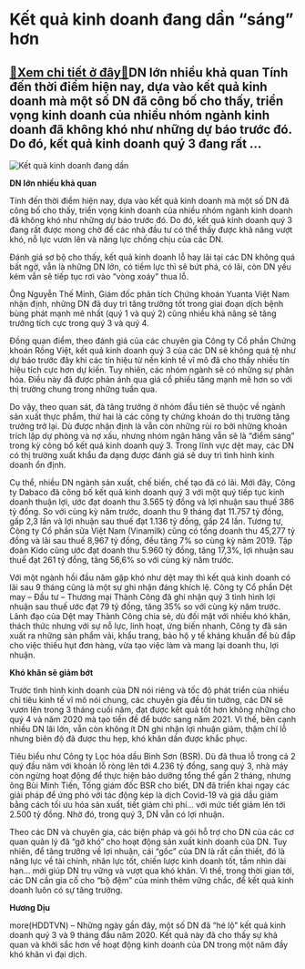 Kết quả kinh doanh đang dần “sáng” hơn
======================================

[:gift:Xem chi tiết ở đây:gift:](https://hddtvn.com/ket-qua-kinh-doanh-dang-dan-sang-hon/)DN lớn nhiều khả quan Tính đến thời điểm hiện nay, dựa vào kết quả kinh doanh mà một số DN đã công bố cho thấy, triển vọng kinh doanh của nhiều nhóm ngành kinh doanh đã không khó như những dự báo trước đó. Do đó, kết quả kinh doanh quý 3 đang rất …
--------------------------------------------------------------------------------------------------------------------------------------------------------------------------------------------------------------------------------------------------------





![Kết quả kinh doanh đang dần ](https://hddtvn.com/wp-content/uploads/2021/01/4611_5-2311_cty_CP_32.jpg "Kết quả kinh doanh đang dần ")



**DN lớn nhiều khả quan**


Tính đến thời điểm hiện nay, dựa vào kết quả kinh doanh mà một số DN đã công bố cho thấy, triển vọng kinh doanh của nhiều nhóm ngành kinh doanh đã không khó như những dự báo trước đó. Do đó, kết quả kinh doanh quý 3 đang rất được mong chờ để các nhà đầu tư có thể thấy được khả năng vượt khó, nỗ lực vươn lên và năng lực chống chịu của các DN.


Đánh giá sơ bộ cho thấy, kết quả kinh doanh lỗ hay lãi tại các DN không quá bất ngờ, vẫn là những DN lớn, có tiềm lực thì sẽ bứt phá, có lãi, còn DN yếu kém vẫn sẽ tiếp tục rơi vào “vòng xoáy” thua lỗ.


Ông Nguyễn Thế Minh, Giám đốc phân tích Chứng khoán Yuanta Việt Nam nhận định, những DN đã duy trì tăng trưởng tốt trong giai đoạn dịch bệnh bùng phát mạnh mẽ nhất (quý 1 và quý 2) cũng nhiều khả năng sẽ tăng trưởng tích cực trong quý 3 và quý 4.


Đồng quan điểm, theo đánh giá của các chuyên gia Công ty Cổ phần Chứng khoán Rồng Việt, kết quả kinh doanh quý 3 của các DN sẽ không quá tệ như dự báo trước đây khi các tín hiệu từ nền kinh tế vĩ mô đã cho thấy nhiều tín hiệu tích cực hơn dự kiến. Tuy nhiên, các nhóm ngành sẽ có những sự phân hóa. Điều này đã được phản ánh qua giá cổ phiếu tăng mạnh mẽ hơn so với thị trường chung trong những tuần qua.


Do vậy, theo quan sát, đà tăng trưởng ở nhóm đầu tiên sẽ thuộc về ngành sản xuất thực phẩm, thứ hai là các công ty chứng khoán do thị trường tăng trưởng trở lại. Dù được nhận định là vẫn còn những rủi ro bởi những khoản trích lập dự phòng và nợ xấu, nhưng nhóm ngân hàng vẫn sẽ là “điểm sáng” trong kỳ công bố kết quả kinh doanh quý 3. Trong lĩnh vực dệt may, các DN có thị trường xuất khẩu đa dạng được đánh giá sẽ duy trì tình hình kinh doanh ổn định.


Cụ thể, nhiều DN ngành sản xuất, chế biến, chế tạo đã có lãi. Mới đây, Công ty Dabaco đã công bố kết quả kinh doanh quý 3 với một quý tiếp tục kinh doanh thuận lợi, ước đạt doanh thu 3.565 tỷ đồng và lợi nhuận sau thuế 386 tỷ đồng. So với cùng kỳ năm trước, doanh thu 9 tháng đạt 11.757 tỷ đồng, gấp 2,3 lần và lợi nhuận sau thuế đạt 1.136 tỷ đồng, gấp 24 lần. Tương tự, Công ty Cổ phần sữa Việt Nam (Vinamilk) cũng có tổng doanh thu 45,277 tỷ đồng và lãi sau thuế 8,967 tỷ đồng, đều tăng 7% so cùng kỳ năm 2019. Tập đoàn Kido cũng ước đạt doanh thu 5.960 tỷ đồng, tăng 17,3%, lợi nhuận sau thuế đạt 261 tỷ đồng, tăng 56,6% so với cùng kỳ năm trước.


Với một ngành hồi đầu năm gặp khó như dệt may thì kết quả kinh doanh có lãi sau 9 tháng cũng là một sự ghi nhận đáng khích lệ. Công ty Cổ phần Dệt may – Đầu tư – Thương mại Thành Công đã ghi nhận quý 3 tình hình lợi nhuận sau thuế ước đạt 79 tỷ đồng, tăng 35% so với cùng kỳ năm trước. Lãnh đạo của Dệt may Thành Công chia sẻ, dù đối mặt với nhiều khó khăn, thách thức nhưng với sự nỗ lực, linh hoạt, ứng biến nhanh, Công ty đã sản xuất ra những sản phẩm vải, khẩu trang, bảo hộ y tế kháng khuẩn để bù đắp cho việc thiếu hụt đơn hàng, vừa tạo việc làm và mang lại doanh thu, lợi nhuận.


**Khó khăn sẽ giảm bớt**


Trước tình hình kinh doanh của DN nói riêng và tốc độ phát triển của nhiều chỉ tiêu kinh tế vĩ mô nói chung, các chuyên gia đều tin tưởng, các DN sẽ vươn lên trong 3 tháng cuối năm, đạt được kết quả tốt hơn không những cho quý 4 và năm 2020 mà tạo tiền đề để bước sang năm 2021. Vì thế, bên cạnh nhiều DN lãi lớn, vẫn còn không ít DN ghi nhận lợi nhuận giảm, thậm chí lỗ nhưng biên độ đã được thu hẹp, khó khăn dần được khắc phục.


Tiêu biểu như Công ty Lọc hóa dầu Bình Sơn (BSR). Dù đã thua lỗ trong cả 2 quý đầu năm với khoản lỗ ròng lên tới 4.236 tỷ đồng, sang quý 3, nhà máy còn ngừng hoạt động để thực hiện bảo dưỡng tổng thể gần 2 tháng, nhưng ông Bùi Minh Tiến, Tống giám đốc BSR cho biết, DN đã triển khai ngay các giải pháp để ứng phó với tác động kép là dịch Covid-19 và giá dầu giảm bằng cách tối ưu hóa sản xuất, tiết giảm chi phí… với mức tiết giảm lên tới 2.500 tỷ đồng. Nhờ đó, trong quý 3, DN vẫn có lợi nhuận.


Theo các DN và chuyên gia, các biện pháp và gói hỗ trợ cho DN của các cơ quan quản lý đã “gỡ khó” cho hoạt động sản xuất kinh doanh của DN. Tuy nhiên, để tăng trưởng về lợi nhuận, cái “gốc” của DN là rất cần thiết, đó là năng lực về tài chính, nhân lực tốt, chiến lược kinh doanh tốt, tầm nhìn dài hạn… mới giúp DN trụ vững và vượt qua khó khăn. Vì thế, trong thời gian tới, các DN cần gia cố cho “bộ đệm” của mình thêm vững chắc, để kết quả kinh doanh luôn có sự tăng trưởng.




**Hương Dịu**



more(HDDTVN) – Những ngày gần đây, một số DN đã “hé lộ” kết quả kinh doanh quý 3 và 9 tháng đầu năm 2020. Kết quả này đã cho thấy sự khả quan và khởi sắc hơn về hoạt động kinh doanh của DN trong một năm đầy khó khăn vì đại dịch.

